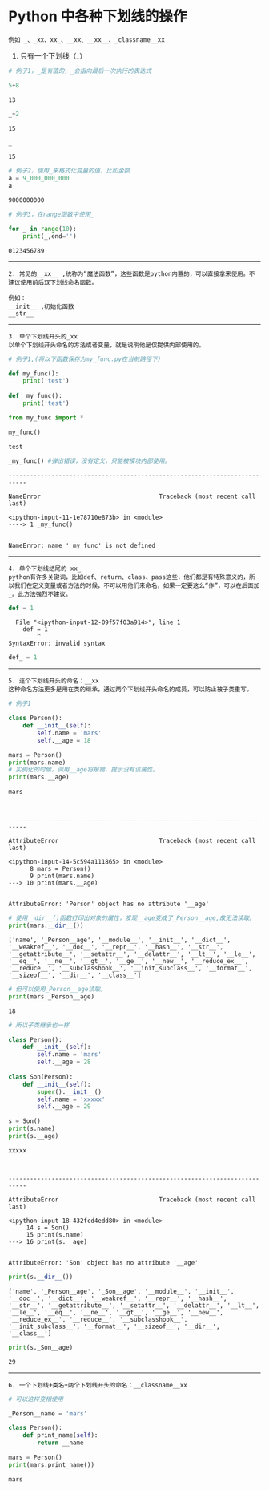 
# Python 中各种下划线的操作

    例如 _、_xx、xx_、__xx、__xx__、_classname__xx

1. 只有一个下划线（_）


```python
# 例子1，_是有值的，_会指向最后一次执行的表达式

5+8
```




    13




```python
_+2
```




    15




```python
_
```




    15




```python
# 例子2，使用_来格式化变量的值，比如金额
a = 9_000_000_000
a
```




    9000000000




```python
# 例子3，在range函数中使用_

for _ in range(10):
    print(_,end='')
```

    0123456789

---
    2. 常见的__xx__ ,统称为“魔法函数”，这些函数是python内置的，可以直接拿来使用。不建议使用前后双下划线命名函数。
    
    例如：
    __init__ ,初始化函数
    __str__

---
    3. 单个下划线开头的_xx
    以单个下划线开头命名的方法或者变量，就是说明他是仅提供内部使用的。


```python
# 例子1,(将以下函数保存为my_func.py在当前路径下)

def my_func():
    print('test')
    
def _my_func():
    print('test')
```


```python
from my_func import *
```


```python
my_func()
```

    test
    


```python
_my_func() #弹出错误，没有定义，只能被模块内部使用。
```


    ---------------------------------------------------------------------------

    NameError                                 Traceback (most recent call last)

    <ipython-input-11-1e78710e873b> in <module>
    ----> 1 _my_func()
    

    NameError: name '_my_func' is not defined


---
    4. 单个下划线结尾的 xx_
    python有许多关键词，比如def、return、class、pass这些，他们都是有特殊意义的，所以我们在定义变量或者方法的时候，不可以用他们来命名，如果一定要这么“作”，可以在后面加_。此方法强烈不建议。


```python
def = 1
```


      File "<ipython-input-12-09f57f03a914>", line 1
        def = 1
            ^
    SyntaxError: invalid syntax
    



```python
def_ = 1
```

---
    5. 连个下划线开头的命名：__xx
    这种命名方法更多是用在类的继承，通过两个下划线开头命名的成员，可以防止被子类重写。


```python
# 例子1

class Person():
    def __init__(self):
        self.name = 'mars'
        self.__age = 18

mars = Person()
print(mars.name)
# 实例化的时候，调用__age将报错，提示没有该属性。
print(mars.__age) 
```

    mars
    


    ---------------------------------------------------------------------------

    AttributeError                            Traceback (most recent call last)

    <ipython-input-14-5c594a111865> in <module>
          8 mars = Person()
          9 print(mars.name)
    ---> 10 print(mars.__age)
    

    AttributeError: 'Person' object has no attribute '__age'



```python
# 使用__dir__()函数打印出对象的属性，发现__age变成了_Person__age,故无法读取。
print(mars.__dir__()) 
```

    ['name', '_Person__age', '__module__', '__init__', '__dict__', '__weakref__', '__doc__', '__repr__', '__hash__', '__str__', '__getattribute__', '__setattr__', '__delattr__', '__lt__', '__le__', '__eq__', '__ne__', '__gt__', '__ge__', '__new__', '__reduce_ex__', '__reduce__', '__subclasshook__', '__init_subclass__', '__format__', '__sizeof__', '__dir__', '__class__']
    


```python
# 但可以使用_Person__age读取。
print(mars._Person__age)
```

    18
    


```python
# 所以子类继承也一样

class Person():
    def __init__(self):
        self.name = 'mars'
        self.__age = 28
        
class Son(Person):
    def __init__(self):
        super().__init__()
        self.name = 'xxxxx'
        self.__age = 29

s = Son()
print(s.name)
print(s.__age)
```

    xxxxx
    


    ---------------------------------------------------------------------------

    AttributeError                            Traceback (most recent call last)

    <ipython-input-18-432fcd4edd80> in <module>
         14 s = Son()
         15 print(s.name)
    ---> 16 print(s.__age)
    

    AttributeError: 'Son' object has no attribute '__age'



```python
print(s.__dir__())
```

    ['name', '_Person__age', '_Son__age', '__module__', '__init__', '__doc__', '__dict__', '__weakref__', '__repr__', '__hash__', '__str__', '__getattribute__', '__setattr__', '__delattr__', '__lt__', '__le__', '__eq__', '__ne__', '__gt__', '__ge__', '__new__', '__reduce_ex__', '__reduce__', '__subclasshook__', '__init_subclass__', '__format__', '__sizeof__', '__dir__', '__class__']
    


```python
print(s._Son__age)
```

    29
    

---
    6. 一个下划线+类名+两个下划线开头的命名：__classname__xx


```python
# 可以这样变相使用

_Person__name = 'mars'

class Person():
    def print_name(self):
        return __name

mars = Person()
print(mars.print_name())
```

    mars
    
